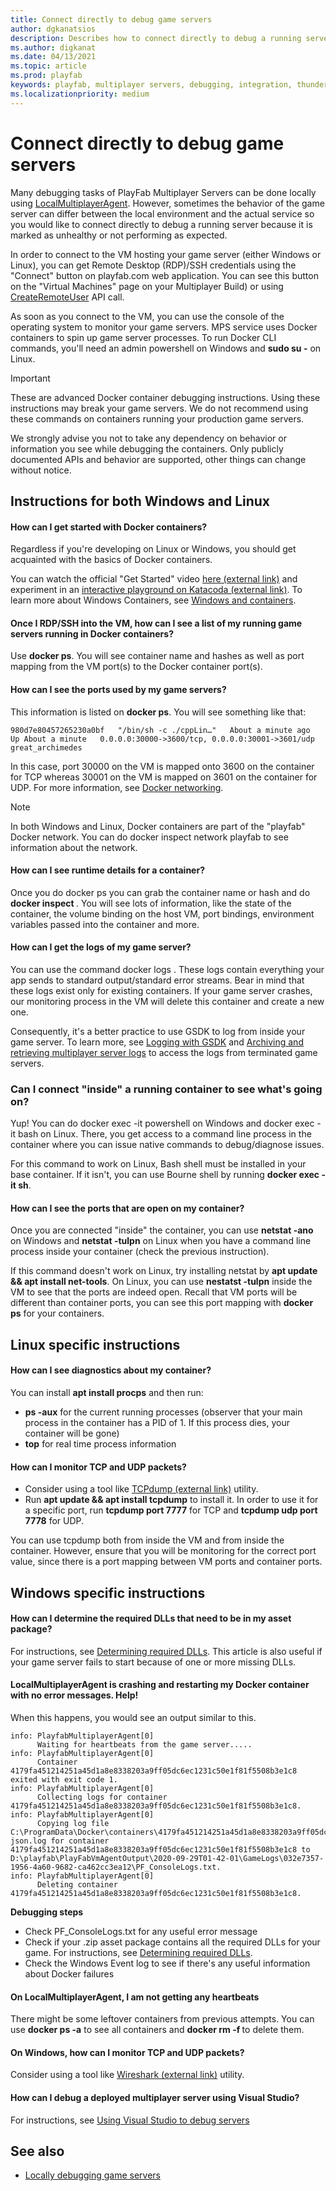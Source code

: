 ```yaml
---
title: Connect directly to debug game servers
author: dgkanatsios
description: Describes how to connect directly to debug a running server.  
ms.author: digkanat
ms.date: 04/13/2021
ms.topic: article
ms.prod: playfab
keywords: playfab, multiplayer servers, debugging, integration, thunderhead, playfab game server sdk
ms.localizationpriority: medium
---
```


# Connect directly to debug game servers

Many debugging tasks of PlayFab Multiplayer Servers can be done locally using [LocalMultiplayerAgent](https://github.com/PlayFab/LocalMultiplayerAgent). However, sometimes the behavior of the game server can differ between the local environment and the actual service so you would like to connect directly to debug a running server because it is marked as unhealthy or not performing as expected.

In order to connect to the VM hosting your game server (either Windows or Linux), you can get Remote Desktop (RDP)/SSH credentials using the "Connect" button on playfab.com web application. You can see this button on the "Virtual Machines" page on your Multiplayer Build) or using [CreateRemoteUser](https://docs.microsoft.com/rest/api/playfab/multiplayer/multiplayerserver/createremoteuser) API call.

As soon as you connect to the VM, you can use the console of the operating system to monitor your game servers. MPS service uses Docker containers to spin up game server processes. To run Docker CLI commands, you'll need an admin powershell on Windows and __sudo su -__ on Linux.

> [!IMPORTANT]
>
> These are advanced Docker container debugging instructions. Using these instructions may break your game servers. We do not recommend using these commands on containers running your production game servers.
>
> We strongly advise you not to take any dependency on behavior or information you see while debugging the containers. Only publicly documented APIs and behavior are supported, other things can change without notice.

## Instructions for both Windows and Linux

#### How can I get started with Docker containers?
Regardless if you're developing on Linux or Windows, you should get acquainted with the basics of Docker containers. 

You can watch the official "Get Started" video [here (external link)](https://docs.docker.com/get-started/) and experiment in an [interactive playground on Katacoda (external link)](https://www.katacoda.com/courses/docker). To learn more about Windows Containers, see [Windows and containers](https://docs.microsoft.com/virtualization/windowscontainers/about/).

#### Once I RDP/SSH into the VM, how can I see a list of my running game servers running in Docker containers?
Use __docker ps__. You will see container name and hashes as well as port mapping from the VM port(s) to the Docker container port(s).

#### How can I see the ports used by my game servers?
This information is listed on __docker ps__. You will see something like that:

```
980d7e80457265230a0bf   "/bin/sh -c ./cppLin…"   About a minute ago   Up About a minute   0.0.0.0:30000->3600/tcp, 0.0.0.0:30001->3601/udp  great_archimedes
```

In this case, port 30000 on the VM is mapped onto 3600 on the container for TCP whereas 30001 on the VM is mapped on 3601 on the container for UDP. For more information, see [Docker networking](https://docs.docker.com/network/).

> [!NOTE]
> In both Windows and Linux, Docker containers are part of the "playfab" Docker network. You can do docker inspect network playfab to see information about the network.

#### How can I see runtime details for a container?

Once you do docker ps you can grab the container name or hash and do __docker inspect <nameOrHash>__. You will see lots of information, like the state of the container, the volume binding on the host VM, port bindings, environment variables passed into the container and more.

#### How can I get the logs of my game server?

You can use the command docker logs <nameOrHash>. These logs contain everything your app sends to standard output/standard error streams. Bear in mind that these logs exist only for existing containers. If your game server crashes, our monitoring process in the VM will delete this container and create a new one.

Consequently, it's a better practice to use GSDK to log from inside your game server. To learn more, see [Logging with GSDK](integrating-game-servers-with-gsdk.md#logging-with-the-gsdk) and [Archiving and retrieving multiplayer server logs](archiving-and-retrieving-multiplayer-server-logs.md) to access the logs from terminated game servers.

### Can I connect "inside" a running container to see what's going on?

Yup! You can do docker exec -it <nameOrHash> powershell on Windows and docker exec -it <nameOrHash> bash on Linux. There, you get access to a command line process in the container where you can issue native commands to debug/diagnose issues.

For this command to work on Linux, Bash shell must be installed in your base container. If it isn't, you can use Bourne shell by running __docker exec -it <nameOrHash> sh__.

#### How can I see the ports that are open on my container?

Once you are connected "inside" the container, you can use __netstat -ano__ on Windows and __netstat -tulpn__ on Linux when you have a command line process inside your container (check the previous instruction).

If this command doesn't work on Linux, try installing netstat by __apt update && apt install net-tools__. On Linux, you can use __nestatst -tulpn__ inside the VM to see that the ports are indeed open. Recall that VM ports will be different than container ports, you can see this port mapping with __docker ps__ for your containers.

## Linux specific instructions

#### How can I see diagnostics about my container?

You can install __apt install procps__ and then run:

* __ps -aux__ for the current running processes (observer that your main process in the container has a PID of 1. If this process dies, your container will be gone)
* __top__ for real time process information

#### How can I monitor TCP and UDP packets?

* Consider using a tool like [TCPdump (external link)](https://www.tcpdump.org/) utility. 
* Run __apt update && apt install tcpdump__ to install it. In order to use it for a specific port, run __tcpdump port 7777__ for TCP and __tcpdump udp port 7778__ for UDP. 

You can use tcpdump both from inside the VM and from inside the container. However, ensure that you will be monitoring for the correct port value, since there is a port mapping between VM ports and container ports.

## Windows specific instructions

#### How can I determine the required DLLs that need to be in my asset package?

For instructions, see [Determining required DLLs](determining-required-dlls.md). This article is also useful if your game server fails to start because of one or more missing DLLs.

#### LocalMultiplayerAgent is crashing and restarting my Docker container with no error messages. Help!

When this happens, you would see an output similar to this.

```
info: PlayfabMultiplayerAgent[0]
      Waiting for heartbeats from the game server.....
info: PlayfabMultiplayerAgent[0]
      Container 4179fa451214251a45d1a8e8338203a9ff05dc6ec1231c50e1f81f5508b3e1c8 exited with exit code 1.
info: PlayfabMultiplayerAgent[0]
      Collecting logs for container 4179fa451214251a45d1a8e8338203a9ff05dc6ec1231c50e1f81f5508b3e1c8.
info: PlayfabMultiplayerAgent[0]
      Copying log file C:\ProgramData\Docker\containers\4179fa451214251a45d1a8e8338203a9ff05dc6ec1231c50e1f81f5508b3e1c8\4179fa451214251a45d1a8e8338203a9ff05dc6ec1231c50e1f81f5508b3e1c8-json.log for container 4179fa451214251a45d1a8e8338203a9ff05dc6ec1231c50e1f81f5508b3e1c8 to D:\playfab\PlayFabVmAgentOutput\2020-09-29T01-42-01\GameLogs\032e7357-1956-4a60-9682-ca462cc3ea12\PF_ConsoleLogs.txt.
info: PlayfabMultiplayerAgent[0]
      Deleting container 4179fa451214251a45d1a8e8338203a9ff05dc6ec1231c50e1f81f5508b3e1c8.
```

**Debugging steps**

* Check PF_ConsoleLogs.txt for any useful error message
* Check if your .zip asset package contains all the required DLLs for your game. For instructions, see [Determining required DLLs](determining-required-dlls.md).
* Check the Windows Event log to see if there's any useful information about Docker failures

#### On LocalMultiplayerAgent, I am not getting any heartbeats

There might be some leftover containers from previous attempts. You can use __docker ps -a__ to see all containers and __docker rm -f <containerNameOrTag>__ to delete them.

#### On Windows, how can I monitor TCP and UDP packets?

Consider using a tool like [Wireshark (external link)](https://www.wireshark.org/) utility.

#### How can I debug a deployed multiplayer server using Visual Studio?

For instructions, see [Using Visual Studio to debug servers](allocating-game-servers-and-configuring-vs-debugging-tools.md#debugging-a-deployed-multiplayer-server)

## See also

* [Locally debugging game servers](locally-debugging-game-servers-and-integration-with-playfab.md)
